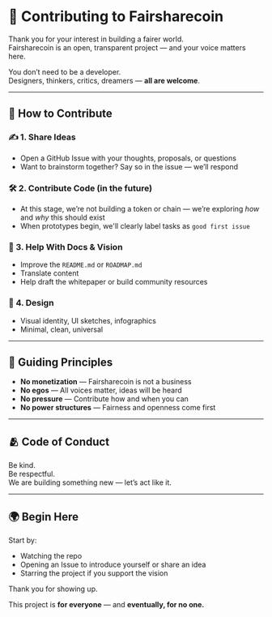 # 🤝 Contributing to Fairsharecoin

Thank you for your interest in building a fairer world.  
Fairsharecoin is an open, transparent project — and your voice matters here.

You don’t need to be a developer.  
Designers, thinkers, critics, dreamers — **all are welcome**.

---

## 🧭 How to Contribute

### ✍️ 1. Share Ideas  
- Open a GitHub Issue with your thoughts, proposals, or questions
- Want to brainstorm together? Say so in the issue — we’ll respond

### 🛠️ 2. Contribute Code (in the future)
- At this stage, we’re not building a token or chain — we’re exploring *how* and *why* this should exist
- When prototypes begin, we'll clearly label tasks as `good first issue`

### 🌱 3. Help With Docs & Vision
- Improve the `README.md` or `ROADMAP.md`
- Translate content
- Help draft the whitepaper or build community resources

### 🎨 4. Design
- Visual identity, UI sketches, infographics
- Minimal, clean, universal

---

## 🧘 Guiding Principles

- **No monetization** — Fairsharecoin is not a business  
- **No egos** — All voices matter, ideas will be heard  
- **No pressure** — Contribute how and when you can  
- **No power structures** — Fairness and openness come first

---

## 🫂 Code of Conduct

Be kind.  
Be respectful.  
We are building something new — let’s act like it.

---

## 🌍 Begin Here

Start by:
- Watching the repo  
- Opening an Issue to introduce yourself or share an idea  
- Starring the project if you support the vision

Thank you for showing up.

This project is **for everyone** — and **eventually, for no one.**
